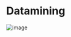 # Datamining

![image](https://user-images.githubusercontent.com/71483926/170044717-5d04d781-0dea-4802-af57-e0c08c82dc38.png)
